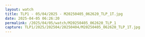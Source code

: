 ```yaml
---
layout: watch
title: TLP1 - 05/04/2025 - M20250405_062620_TLP_1T.jpg
date: 2025-04-05 06:26:20
permalink: /2025/04/05/watch/M20250405_062620_TLP_1
capture: TLP1/2025/202504/20250404/M20250405_062620_TLP_1T.jpg
---
```

